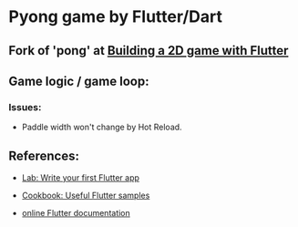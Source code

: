 # Pyong game by Flutter/Dart
## Fork of 'pong' at [Building a 2D game with Flutter](https://blog.logrocket.com/building-2d-game-flutter/)

## Game logic / game loop:
### Issues:
  - Paddle width won't change by Hot Reload.


## References:
 - [Lab: Write your first Flutter app](https://flutter.dev/docs/get-started/codelab)
 - [Cookbook: Useful Flutter samples](https://flutter.dev/docs/cookbook)

 - [online Flutter documentation](https://flutter.dev/docs)
